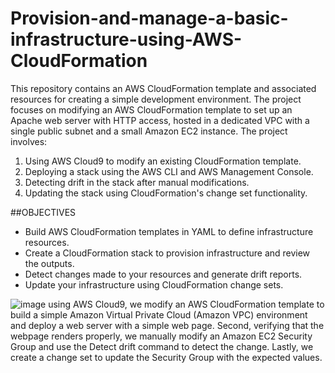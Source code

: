 # Provision-and-manage-a-basic-infrastructure-using-AWS-CloudFormation
This repository contains an AWS CloudFormation template and associated resources for creating a simple development environment. The project focuses on modifying an AWS CloudFormation template to set up an Apache web server with HTTP access, hosted in a dedicated VPC with a single public subnet and a small Amazon EC2 instance. 
The project involves:
   1. Using AWS Cloud9 to modify an existing CloudFormation template.
   2. Deploying a stack using the AWS CLI and AWS Management Console.
   3. Detecting drift in the stack after manual modifications.
   4. Updating the stack using CloudFormation's change set functionality.

##OBJECTIVES
 - Build AWS CloudFormation templates in YAML to define infrastructure resources.
 - Create a CloudFormation stack to provision infrastructure and review the outputs.
 - Detect changes made to your resources and generate drift reports.
 - Update your infrastructure using CloudFormation change sets.

![image](https://github.com/user-attachments/assets/4f4d9714-b309-4d69-91f3-e4d3576aa900)
using AWS Cloud9, we modify an AWS CloudFormation template to build a simple Amazon Virtual Private Cloud (Amazon VPC) environment and deploy a web server with a simple web page. Second, verifying that the webpage renders properly, we manually modify an Amazon EC2 Security Group and use the Detect drift command to detect the change. Lastly, we create a change set to update the Security Group with the expected values.

